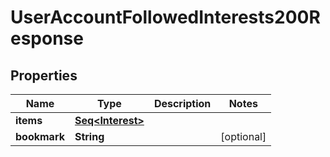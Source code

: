

# UserAccountFollowedInterests200Response


## Properties

Name | Type | Description | Notes
------------ | ------------- | ------------- | -------------
**items** | [**Seq&lt;Interest&gt;**](Interest.md) |  | 
**bookmark** | **String** |  |  [optional]



